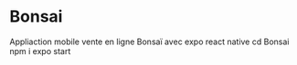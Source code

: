 # Bonsai
Appliaction mobile vente en ligne Bonsaï avec expo react native 
cd Bonsai
npm i 
expo start 
